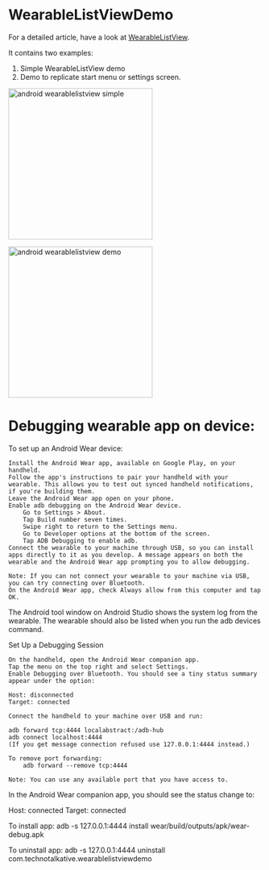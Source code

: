 WearableListViewDemo
====================

For a detailed article, have a look at <a href="http://www.technotalkative.com/android-wear-part-5-wearablelistview/" target="_blank">WearableListView</a>.

It contains two examples:
<ol>
<li>Simple WearableListView demo</li>
<li>Demo to replicate start menu or settings screen.</li>
</ol>

<a href="http://www.technotalkative.com/?attachment_id=5581" rel="attachment wp-att-5581" 
target="_blank"><img src="http://www.technotalkative.com/wp-content/uploads/2014/08/android-wearablelistview-simple-286x300.png" alt="android wearablelistview simple" 
width="286" height="300" class="alignleft size-medium wp-image-5581" style="margin-right=10px;" /></a>

<a href="http://www.technotalkative.com/?attachment_id=5582" rel="attachment wp-att-5582" target="_blank">
<img src="http://www.technotalkative.com/wp-content/uploads/2014/08/android-wearablelistview-demo-286x300.png" 
alt="android wearablelistview demo" width="286" height="300" class="alignleft size-medium wp-image-5582" /></a>

Debugging wearable app on device:
=================================

To set up an Android Wear device:

    Install the Android Wear app, available on Google Play, on your handheld.
    Follow the app's instructions to pair your handheld with your wearable. This allows you to test out synced handheld notifications, if you're building them.
    Leave the Android Wear app open on your phone.
    Enable adb debugging on the Android Wear device.
        Go to Settings > About.
        Tap Build number seven times.
        Swipe right to return to the Settings menu.
        Go to Developer options at the bottom of the screen.
        Tap ADB Debugging to enable adb.
    Connect the wearable to your machine through USB, so you can install apps directly to it as you develop. A message appears on both the wearable and the Android Wear app prompting you to allow debugging.

    Note: If you can not connect your wearable to your machine via USB, you can try connecting over Bluetooth.
    On the Android Wear app, check Always allow from this computer and tap OK.

The Android tool window on Android Studio shows the system log from the wearable. The wearable should also be listed when you run the adb devices command.


Set Up a Debugging Session

    On the handheld, open the Android Wear companion app.
    Tap the menu on the top right and select Settings.
    Enable Debugging over Bluetooth. You should see a tiny status summary appear under the option:

    Host: disconnected
    Target: connected

    Connect the handheld to your machine over USB and run:

    adb forward tcp:4444 localabstract:/adb-hub
    adb connect localhost:4444
	(If you get message connection refused use 127.0.0.1:4444 instead.)

	To remove port forwarding:
        adb forward --remove tcp:4444

    Note: You can use any available port that you have access to.

In the Android Wear companion app, you should see the status change to:

Host: connected
Target: connected

To install app:
adb -s 127.0.0.1:4444 install wear/build/outputs/apk/wear-debug.apk

To uninstall app:
adb -s 127.0.0.1:4444 uninstall com.technotalkative.wearablelistviewdemo

